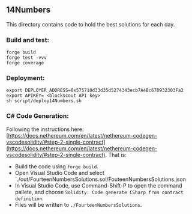 ## 14Numbers

This directory contains code to hold the best solutions for each day.

### Build and test:

```
forge build
forge test -vvv
forge coverage
```

### Deployment:

```
export DEPLOYER_ADDRESS=0x575710d33d35d5274343ecb7A4Bc67D932303Fa2
export APIKEY= <blockscout API key>
sh script/deploy14Numbers.sh  
```


### C# Code Generation:

Following the instructions here: [https://docs.nethereum.com/en/latest/nethereum-codegen-vscodesolidity/#step-2-single-contract](https://docs.nethereum.com/en/latest/nethereum-codegen-vscodesolidity/#step-2-single-contract). That is:

* Build the code using `forge build`.
* Open Visual Studio Code and select `./out/FourteenNumbersSolutions.sol/FouteenNumbersSolutions.json
* In Visual Studio Code, use Command-Shift-P to open the command pallete, and choose `Solidity: Code generate CSharp from contract definition`.
* Files will be written to `./FourteenNumbersSolutions`.